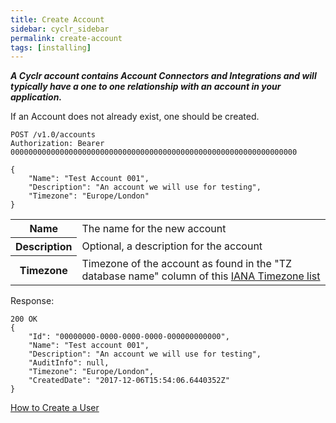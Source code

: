 ```yaml
---
title: Create Account
sidebar: cyclr_sidebar
permalink: create-account
tags: [installing]
---
```


_**A Cyclr account contains Account Connectors and Integrations and will typically have a one to one relationship with an account in your application.**_

If an Account does not already exist, one should be created.

    POST /v1.0/accounts
    Authorization: Bearer 0000000000000000000000000000000000000000000000000000000000000000

    {
        "Name": "Test Account 001",
        "Description": "An account we will use for testing",
        "Timezone": "Europe/London"
    }

<table>
    <tr>
        <th>Name</th>
        <td>The name for the new account</td>
    </tr>
    <tr>
        <th>Description</th>
        <td>Optional, a description for the account</td>
    </tr>
    <tr>
        <th>Timezone</th>
        <td>Timezone of the account as found in the "TZ database name" column of this  <a href='https://en.wikipedia.org/wiki/List_of_tz_database_time_zones'>IANA Timezone list</a></td>
    </tr>
</table>

Response:

    200 OK
    {
        "Id": "00000000-0000-0000-0000-000000000000",
        "Name": "Test account 001",
        "Description": "An account we will use for testing",
        "AuditInfo": null,
        "Timezone": "Europe/London",
        "CreatedDate": "2017-12-06T15:54:06.6440352Z"
    }

[How to Create a User](./create-account-user)

